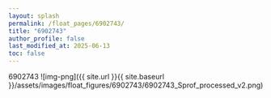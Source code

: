 ```yaml
---
layout: splash
permalink: /float_pages/6902743/
title: "6902743"
author_profile: false
last_modified_at: 2025-06-13
toc: false
---
```

 
6902743
![img-png]({{ site.url }}{{ site.baseurl }}/assets/images/float_figures/6902743/6902743_Sprof_processed_v2.png)